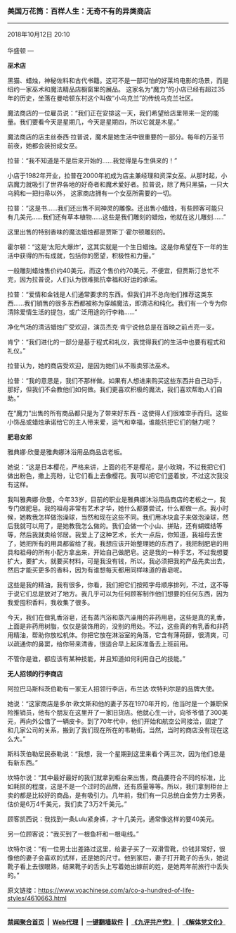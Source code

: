 ### 美国万花筒：百样人生：无奇不有的异类商店
------------------------

<div class="published">
 <span class="date" title="中国时间">
  <time datetime="2018-10-12T20:10:06+08:00">
   2018年10月12日 20:10
  </time>
 </span>
</div>
<br/>
<div class="wsw">
 <span class="dateline">
  华盛顿 —
 </span>
 <p>
  <strong>
   巫术店
  </strong>
 </p>
 <p>
  黑猫、蜡烛，神秘佐料和古代书籍。这可不是一部可怕的好莱坞电影的场景，而是纽约一家巫术和魔法精品店橱窗里的展品。 这家名为“魔力”的小店已经有超过35年的历史，坐落在曼哈顿东村这个叫做“小乌克兰”的传统乌克兰社区。
 </p>
 <p>
  魔法商店的一位雇员说：“我们正在安排这一天，我们希望给店里带来一定的能量。我们要看今天是星期几，今天是星期四，所以它就是木星。”
 </p>
 <p>
  魔法商店的店主丝泰西·拉普说，魔术是她生活中很重要的一部分。每年的万圣节前夜，她都会装扮成女巫。
 </p>
 <p>
  拉普：“我不知道是不是后来开始的……我觉得是与生俱来的！”
 </p>
 <p>
  小店于1982年开业，拉普在2000年初成为店主兼经理和资深女巫。从那时起，小店魔力就吸引了世界各地的好奇者和魔术爱好者。拉普说，除了两只黑猫，一只大乌鸦和一把扫帚以外， 这家商店拥有一个女巫所需要的一切。
 </p>
 <p>
  拉普：“这是书……我们还出售不同神灵的雕像。还出售小蜡烛，有些顾客可能只有几美元……我们还有草本植物……这些是我们雕刻的蜡烛，他就在这儿雕刻……”
 </p>
 <p>
  这里出售的特别香味的魔法蜡烛都是贾斯丁·霍尔顿雕刻的。
 </p>
 <p>
  霍尔顿：“这是‘太阳大爆炸’，这其实就是一个生日蜡烛。这是你希望在下一年的生活中获得的所有成就，包括你的愿望，积极性和力量。”
 </p>
 <p>
  一般雕刻蜡烛售价约40美元，而这个售价约70美元，不便宜，但贾斯汀总忙不完，因为拉普说，人们认为很难抵抗幸福和好运的承诺。
 </p>
 <p>
  拉普：“爱情和金钱是人们通常要求的东西。但我们并不总向他们推荐这类东西……我们销售的很多东西都被称为穿越魔法，即清洁和纯化。我们有一个专为你清除爱情生活的提包，或广泛用途的行李箱……”
 </p>
 <p>
  净化气场的清洁蜡烛广受欢迎，演员杰克·肯宁说他总是在首映之前点亮一支。
 </p>
 <p>
  肯宁：“我们进化的一部分是基于程式和礼仪，我觉得我们的生活中也要有程式和礼仪。”
 </p>
 <p>
  拉普认为，她的商店受欢迎，是因为她们从不贩卖邪法巫术。
 </p>
 <p>
  拉普：“我的意思是，我们不那样做。如果有人想进来购买这些东西并自己动手，那好，但我们不会教他们如何做。我们更喜欢积极的魔法，我们喜欢帮助人们自助。”
 </p>
 <p>
  在“魔力”出售的所有商品都只是为了带来好东西 - 这使得人们很难空手而归。这些小饰品或蜡烛承诺给它的主人带来爱，运气和幸福，谁能抗拒它们的魅力呢？
 </p>
 <p>
  <strong>
   肥皂女郎
  </strong>
 </p>
 <p>
  雅典娜·欣曼是雅典娜沐浴用品商品店老板。
 </p>
 <p>
  她说：“这是日本樱花，严格来讲，上面的花不是樱花，是小玫瑰，不过我把它们做出粉色，撒上亮粉，让它们看上去像樱花。我可以把它们竖着放，不过这次我没有这样。
 </p>
 <p>
  我叫雅典娜·欣曼，今年33岁，目前的职业是雅典娜沐浴用品商店的老板之一，我专门做肥皂。我的祖母非常有艺术才华，她什么都要尝试，什么都做一点。我小时候，她教我怎样做泡澡球，当然和现在这些不同。我们用冰块盒子来做泡澡球，然后我就可以用了，是她教我怎么做的。我们会做一个小山、拼贴，还有蝴蝶结等等，然后我就卖给邻居。我爱上了这种艺术，长大一点后，你知道，我祖母去世了，她把所有的用具都留给了我，我想应该开始整理她的东西了，我把制肥皂的用具和祖母的所有小配方拿出来，开始自己做肥皂。这是我的一种手艺，不过我想要扩大，要扩大，就要买材料，可是我没有钱，所以，我必须把我的产品先卖出去，然后才能买更多的香料，因为有谁想每天都用同样味道的香皂呢。
 </p>
 <p>
  这些是我的精油，我有很多，你看，我们把它们按照字母顺序排列，不过，这不等于说它们总是放对了地方。我几乎可以为任何顾客制作他们想要的任何东西，因为我爱囤积香料，我收集了很多。
 </p>
 <p>
  今天，我们在做乳香浴皂，还有蒸汽浴和蒸汽澡用的非药用皂，这些是真的乳香，上面是非药用树脂，仅仅是装饰用的，没别的用处。不过，这些真的有乳香和非药用精油，帮助你放松机体。你把它放在淋浴室的角落，它含有薄荷醇，很清爽，可以疏通你的鼻窦，给你带来清香，很适合早上起床准备去上班前用。
 </p>
 <p>
  不管你是谁，都应该有某种技能，并且知道如何利用自己的技能。”
 </p>
 <p>
  <strong>
   无人招领的行李商店
  </strong>
 </p>
 <p>
  阿拉巴马斯科茨伯勒有一家无人招领行李店，布兰达·坎特利尔是的品牌大使。
 </p>
 <p>
  她说：“这家商店是多尔·欧文斯和他的妻子苏在1970年开的，他当时是一个兼职保险推销员，他有个朋友在这里开了一家旧货店。他就心生一计，向爷爷借了300美元，再向外公借了一辆皮卡。到了70年代中，他们开始和航空公司接洽，固定了和几家公司的关系，搬到了我们现在所在的韦勒街。当然，当时的商店没有现在这么大。”
 </p>
 <p>
  斯科茨伯勒居民泰勒说：“我想，我一个星期到这里来看个两三次，因为他们总是有新东西。”
 </p>
 <p>
  坎特尔说：“其中最好最好的我们就拿到柜台来出售，商品要符合不同的标准，比如耗损的程度，这是不是一个过时的品牌，还有质量等等。所以，我们拿到柜台上卖的都是比较好的商品，是有吸引力。几年前，我们有一只总统白金劳力士男表，估价是6万4千美元，我们卖了3万2千美元。”
 </p>
 <p>
  顾客凯西说：我找到一条Lulu紧身裤，才十几美元，通常像这样的要40美元。
 </p>
 <p>
  另一位顾客说：“我买到了一根鱼杆和一根电线。”
 </p>
 <p>
  坎特尔说：“有一位男士出差路过这里，给妻子买了一双滑雪靴，价钱非常好，很像他的妻子会喜欢的式样，还是她的尺寸。他到家后，妻子打开靴子的舌头，她说靴子看上去很眼熟，结果靴子的舌头上写着她出嫁前的姓，是她两年前旅行中丢失的。”
 </p>
</div>

原文链接：https://www.voachinese.com/a/co-a-hundred-of-life-styles/4610663.html


------------------------
#### [禁闻聚合首页](https://github.com/gfw-breaker/banned-news/blob/master/README.md) &nbsp;|&nbsp; [Web代理](https://github.com/gfw-breaker/open-proxy/blob/master/README.md) &nbsp;|&nbsp;  [一键翻墙软件](https://github.com/gfw-breaker/nogfw/blob/master/README.md) &nbsp;|&nbsp; [《九评共产党》](https://github.com/gfw-breaker/9ping.md/blob/master/README.md#九评之一评共产党是什么) &nbsp;|&nbsp; [《解体党文化》](https://github.com/gfw-breaker/jtdwh.md/blob/master/README.md#绪论)